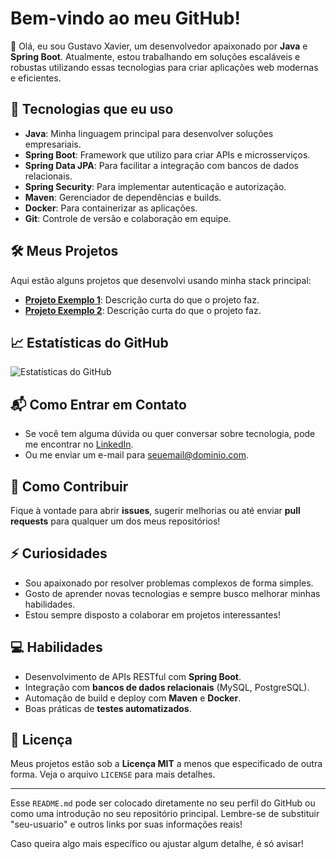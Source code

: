 # Bem-vindo ao meu GitHub!

👋 Olá, eu sou Gustavo Xavier, um desenvolvedor apaixonado por **Java** e **Spring Boot**. Atualmente, estou trabalhando em soluções escaláveis e robustas utilizando essas tecnologias para criar aplicações web modernas e eficientes.

## 🚀 Tecnologias que eu uso

- **Java**: Minha linguagem principal para desenvolver soluções empresariais.
- **Spring Boot**: Framework que utilizo para criar APIs e microsserviços.
- **Spring Data JPA**: Para facilitar a integração com bancos de dados relacionais.
- **Spring Security**: Para implementar autenticação e autorização.
- **Maven**: Gerenciador de dependências e builds.
- **Docker**: Para containerizar as aplicações.
- **Git**: Controle de versão e colaboração em equipe.

## 🛠️ Meus Projetos

Aqui estão alguns projetos que desenvolvi usando minha stack principal:

- **[Projeto Exemplo 1](https://github.com/seu-usuario/projeto-exemplo1)**: Descrição curta do que o projeto faz.
- **[Projeto Exemplo 2](https://github.com/seu-usuario/projeto-exemplo2)**: Descrição curta do que o projeto faz.

## 📈 Estatísticas do GitHub

![Estatísticas do GitHub](https://github-readme-stats.vercel.app/api?username=seu-usuario&show_icons=true&hide_title=true&count_private=true&hide=prs&theme=radical)

## 📬 Como Entrar em Contato

- Se você tem alguma dúvida ou quer conversar sobre tecnologia, pode me encontrar no [LinkedIn](https://www.linkedin.com/in/seu-nome).
- Ou me enviar um e-mail para [seuemail@dominio.com](mailto:seuemail@dominio.com).

## 🤝 Como Contribuir

Fique à vontade para abrir **issues**, sugerir melhorias ou até enviar **pull requests** para qualquer um dos meus repositórios!

## ⚡ Curiosidades

- Sou apaixonado por resolver problemas complexos de forma simples.
- Gosto de aprender novas tecnologias e sempre busco melhorar minhas habilidades.
- Estou sempre disposto a colaborar em projetos interessantes!

## 💻 Habilidades

- Desenvolvimento de APIs RESTful com **Spring Boot**.
- Integração com **bancos de dados relacionais** (MySQL, PostgreSQL).
- Automação de build e deploy com **Maven** e **Docker**.
- Boas práticas de **testes automatizados**.

## 📝 Licença

Meus projetos estão sob a **Licença MIT** a menos que especificado de outra forma. Veja o arquivo `LICENSE` para mais detalhes.

---

Esse `README.md` pode ser colocado diretamente no seu perfil do GitHub ou como uma introdução no seu repositório principal. Lembre-se de substituir "seu-usuario" e outros links por suas informações reais!

Caso queira algo mais específico ou ajustar algum detalhe, é só avisar!
